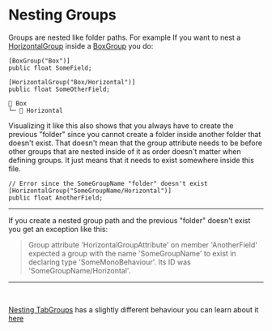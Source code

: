﻿# Nesting Groups

Groups are nested like folder paths. For example If you want to nest a [HorizontalGroup] inside a [BoxGroup] you do:

```CSharp
[BoxGroup("Box")]
public float SomeField;

[HorizontalGroup("Box/Horizontal")]
public float SomeOtherField;
```

```
📁 Box
└─ 📁 Horizontal

```

Visualizing it like this also shows that you always have to create the previous "folder" since you cannot create a folder inside another folder that doesn't exist. That doesn't mean that the group attribute needs to be before other groups that are nested inside of it as order doesn't matter when defining groups. It just means that it needs to exist somewhere inside this file.

```CSharp
// Error since the SomeGroupName "folder" doesn't exist
[HorizontalGroup("SomeGroupName/Horizontal")]
public float AnotherField;
```

---

If you create a nested group path and the previous "folder" doesn't exist you get an exception like this:
> Group attribute 'HorizontalGroupAttribute' on member 'AnotherField' expected a group with the name 'SomeGroupName' to exist in declaring type 'SomeMonoBehaviour'. Its ID was 'SomeGroupName/Horizontal'.

---

<br/>

[Nesting TabGroups] has a slightly different behaviour you can learn about it [here]









[Nesting TabGroups]: nesting-tab-groups.md
[BoxGroup]: https://www.odininspector.com/attributes/box-group-attribute
[HorizontalGroup]: https://www.odininspector.com/attributes/horizontal-group-attribute
[here]: nesting-tab-groups.md 